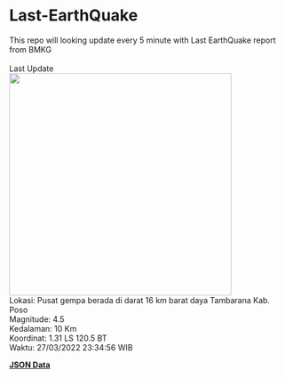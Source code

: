 # Last-EarthQuake
This repo will looking update every 5 minute with Last EarthQuake report from BMKG
<br>
<br>
Last Update
<br>
<img src="https://ews.bmkg.go.id/TEWS/data/20220327233456.mmi.jpg" width="400"/>
<br>
Lokasi: Pusat gempa berada di darat 16 km barat daya Tambarana Kab. Poso <br>
Magnitude: 4.5 <br>
Kedalaman: 10 Km <br>
Koordinat: 1.31 LS 120.5 BT <br>
Waktu: 27/03/2022 23:34:56 WIB <br>

<a href="./data/data.json">**JSON Data**</a>
